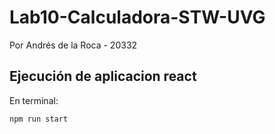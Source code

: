 # Lab10-Calculadora-STW-UVG  
Por Andrés de la Roca - 20332  
## Ejecución de aplicacion react
En terminal:
```
npm run start
```
